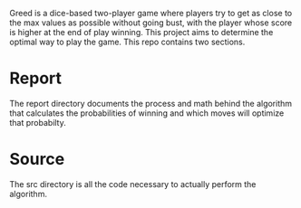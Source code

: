 Greed is a dice-based two-player game where players try to get as close to the max values as possible without going bust, with the player whose score is higher at the end of play winning. This project aims to determine the optimal way to play the game. This repo contains two sections.

# Report

The report directory documents the process and math behind the algorithm that calculates the probabilities of winning and which moves will optimize that probabilty.

# Source

The src directory is all the code necessary to actually perform the algorithm.
